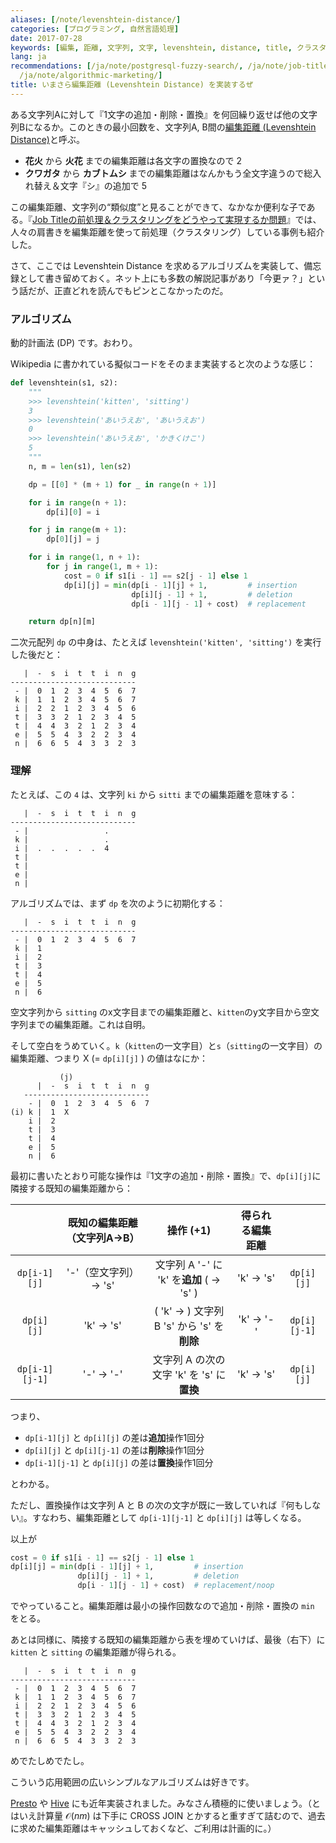```yaml
---
aliases: [/note/levenshtein-distance/]
categories: [プログラミング, 自然言語処理]
date: 2017-07-28
keywords: [編集, 距離, 文字列, 文字, levenshtein, distance, title, クラスタリング, job, アルゴリズム]
lang: ja
recommendations: [/ja/note/postgresql-fuzzy-search/, /ja/note/job-title-normalization/,
  /ja/note/algorithmic-marketing/]
title: いまさら編集距離 (Levenshtein Distance) を実装するぜ
---
```


ある文字列Aに対して『1文字の追加・削除・置換』を何回繰り返せば他の文字列Bになるか。このときの最小回数を、文字列A, B間の[編集距離 (Levenshtein Distance)](https://ja.wikipedia.org/wiki/%E3%83%AC%E3%83%BC%E3%83%99%E3%83%B3%E3%82%B7%E3%83%A5%E3%82%BF%E3%82%A4%E3%83%B3%E8%B7%9D%E9%9B%A2)と呼ぶ。

- **花火** から **火花** までの編集距離は各文字の置換なので 2
- **クワガタ** から **カブトムシ** までの編集距離はなんかもう全文字違うので総入れ替え＆文字『シ』の追加で 5

この編集距離、文字列の“類似度”と見ることができて、なかなか便利な子である。『[Job Titleの前処理＆クラスタリングをどうやって実現するか問題](/note/job-title-normalization)』では、人々の肩書きを編集距離を使って前処理（クラスタリング）している事例も紹介した。

さて、ここでは Levenshtein Distance を求めるアルゴリズムを実装して、備忘録として書き留めておく。ネット上にも多数の解説記事があり「今更ァ？」という話だが、正直どれを読んでもピンとこなかったのだ。

### アルゴリズム

動的計画法 (DP) です。おわり。

Wikipedia に書かれている擬似コードをそのまま実装すると次のような感じ：

```py
def levenshtein(s1, s2):
    """
    >>> levenshtein('kitten', 'sitting')
    3
    >>> levenshtein('あいうえお', 'あいうえお')
    0
    >>> levenshtein('あいうえお', 'かきくけこ')
    5
    """
    n, m = len(s1), len(s2)

    dp = [[0] * (m + 1) for _ in range(n + 1)]

    for i in range(n + 1):
        dp[i][0] = i

    for j in range(m + 1):
        dp[0][j] = j

    for i in range(1, n + 1):
        for j in range(1, m + 1):
            cost = 0 if s1[i - 1] == s2[j - 1] else 1
            dp[i][j] = min(dp[i - 1][j] + 1,         # insertion
                           dp[i][j - 1] + 1,         # deletion
                           dp[i - 1][j - 1] + cost)  # replacement

    return dp[n][m]
```

二次元配列 `dp` の中身は、たとえば `levenshtein('kitten', 'sitting')` を実行した後だと：

```
   |  -  s  i  t  t  i  n  g
----------------------------
 - |  0  1  2  3  4  5  6  7
 k |  1  1  2  3  4  5  6  7
 i |  2  2  1  2  3  4  5  6
 t |  3  3  2  1  2  3  4  5
 t |  4  4  3  2  1  2  3  4
 e |  5  5  4  3  2  2  3  4
 n |  6  6  5  4  3  3  2  3
```

### 理解

たとえば、この `4` は、文字列 `ki` から `sitti` までの編集距離を意味する：

```
   |  -  s  i  t  t  i  n  g
----------------------------
 - |                 .
 k |                 .
 i |  .  .  .  .  .  4
 t |
 t |
 e |
 n |
```

アルゴリズムでは、まず `dp` を次のように初期化する：

```
   |  -  s  i  t  t  i  n  g
----------------------------
 - |  0  1  2  3  4  5  6  7
 k |  1
 i |  2
 t |  3
 t |  4
 e |  5
 n |  6
```

空文字列から `sitting` のx文字目までの編集距離と、`kitten`のy文字目から空文字列までの編集距離。これは自明。

そして空白をうめていく。`k`（`kitten`の一文字目）と`s`（`sitting`の一文字目）の編集距離、つまり X (= `dp[i][j]` ) の値はなにか：

```
           (j)
      |  -  s  i  t  t  i  n  g
   ----------------------------
    - |  0  1  2  3  4  5  6  7
(i) k |  1  X
    i |  2
    t |  3
    t |  4
    e |  5
    n |  6
```

最初に書いたとおり可能な操作は『1文字の追加・削除・置換』で、`dp[i][j]`に隣接する既知の編集距離から：

|| 既知の編集距離（文字列A→B） | 操作 (+1) | 得られる編集距離 ||
|:--:|:--:|:--:|:--:|:--:|
|`dp[i-1][j]` | '-'（空文字列）→ 's' | 文字列 A '-' に 'k' を**追加** ( → 's' ) | 'k' → 's' | `dp[i][j]` |
|`dp[i][j]` | 'k' → 's' | ( 'k' → ) 文字列 B 's' から 's' を**削除** | 'k' → '-' | `dp[i][j-1]` |
|`dp[i-1][j-1]` | '-' → '-' | 文字列 A の次の文字 'k' を 's' に**置換** | 'k' → 's' | `dp[i][j]` |

つまり、

- `dp[i-1][j]` と `dp[i][j]` の差は**追加**操作1回分
- `dp[i][j]` と `dp[i][j-1]` の差は**削除**操作1回分
- `dp[i-1][j-1]` と `dp[i][j]` の差は**置換**操作1回分

とわかる。

ただし、置換操作は文字列 A と B の次の文字が既に一致していれば『何もしない』。すなわち、編集距離として `dp[i-1][j-1]` と `dp[i][j]` は等しくなる。

以上が

```py
cost = 0 if s1[i - 1] == s2[j - 1] else 1
dp[i][j] = min(dp[i - 1][j] + 1,         # insertion
               dp[i][j - 1] + 1,         # deletion
               dp[i - 1][j - 1] + cost)  # replacement/noop
```

でやっていること。編集距離は最小の操作回数なので追加・削除・置換の `min` をとる。

あとは同様に、隣接する既知の編集距離から表を埋めていけば、最後（右下）に `kitten` と `sitting` の編集距離が得られる。

```
   |  -  s  i  t  t  i  n  g
----------------------------
 - |  0  1  2  3  4  5  6  7
 k |  1  1  2  3  4  5  6  7
 i |  2  2  1  2  3  4  5  6
 t |  3  3  2  1  2  3  4  5
 t |  4  4  3  2  1  2  3  4
 e |  5  5  4  3  2  2  3  4
 n |  6  6  5  4  3  3  2  3
```

めでたしめでたし。

こういう応用範囲の広いシンプルなアルゴリズムは好きです。

[Presto](https://github.com/prestodb/presto/pull/7311) や [Hive](https://issues.apache.org/jira/browse/HIVE-9556) にも近年実装されました。みなさん積極的に使いましょう。（とはいえ計算量 $\mathcal{O}(nm)$ は下手に CROSS JOIN とかすると重すぎて詰むので、過去に求めた編集距離はキャッシュしておくなど、ご利用は計画的に。）